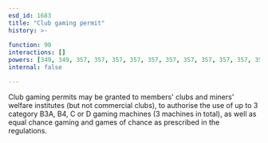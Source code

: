 ```yaml
---
esd_id: 1683
title: "Club gaming permit"
history: >-
  
function: 90
interactions: []
powers: [349, 349, 357, 357, 357, 357, 357, 357, 357, 357, 357, 357, 358, 358, 358, 358, 358, 358, 358, 358, 358, 358, 359, 359, 359, 359, 359, 359, 359, 359, 359, 359]
internal: false

---
```


Club gaming permits may be granted to members' clubs and miners' welfare institutes (but not commercial clubs), to authorise the use of up to 3 category B3A, B4, C or D gaming machines (3 machines in total), as well as equal chance gaming and games of chance as prescribed in the regulations.

